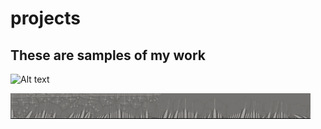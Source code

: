 # projects
## These are samples of my work
![ Alt text](stock_combust_anim.gif) [](stock_combust_anim.gif)



![ Alt text](3D_printing.gif) [](3D_printing.gif)


